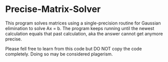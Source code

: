 # Precise-Matrix-Solver
This program solves matrices using a single-precision routine for Gaussian elimination to solve Ax = b. The program keeps running until the newest calculation equals that past calculation, aka the answer cannot get anymore precise.

Please fell free to learn from this code but DO NOT copy the code completely. Doing so may be considered plagerism.
